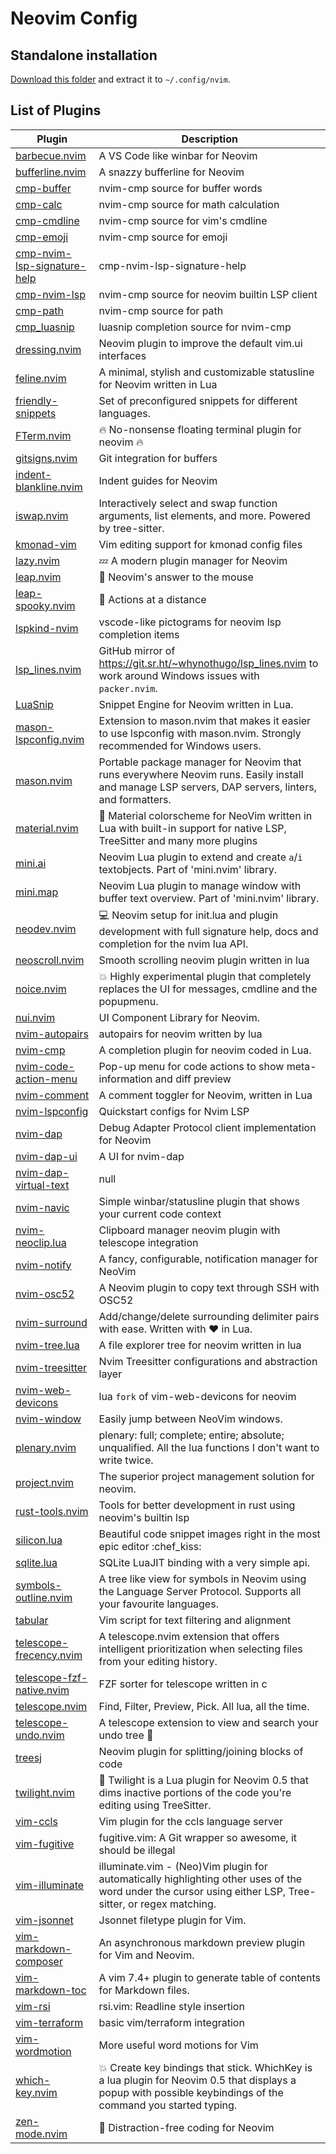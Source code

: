 # Neovim Config

## Standalone installation
[Download this folder](https://downgit.github.io/#/home?url=https://github.com/harshasrisri/dotRC/tree/main/dot/config/nvim) and extract it to `~/.config/nvim`.

## List of Plugins
<!-- `! urls=$(rg -uuIg config url ~/.local/share/nvim/lazy \
                | cut -f 2 -d = | sed -e 's/\.git//g' -e 's/^\ //g' | rg -v jsregexp)` -->
<!-- `> echo -e "| Plugin | Description |\n| -- | -- |" && for url in $urls; do \
            api_url=$(echo $url | awk -F / '{ print $1 "//api." $3 "/repos/" $4 "/" $5 }') ;\
            descr=$(curl $api_url | jq .description | sed -e 's/"//g') ;\
            echo $url | awk -F / '{ print "| [" $5 "](" $0 ") | " descr " | " }' descr="$descr" ;\
        done \
        | sort -f` -->
<!-- BEGIN mdsh -->
| Plugin | Description |
| -- | -- |
| [barbecue.nvim](https://github.com/utilyre/barbecue.nvim) | A VS Code like winbar for Neovim | 
| [bufferline.nvim](https://github.com/akinsho/bufferline.nvim) | A snazzy bufferline for Neovim | 
| [cmp-buffer](https://github.com/hrsh7th/cmp-buffer) | nvim-cmp source for buffer words | 
| [cmp-calc](https://github.com/hrsh7th/cmp-calc) | nvim-cmp source for math calculation | 
| [cmp-cmdline](https://github.com/hrsh7th/cmp-cmdline) | nvim-cmp source for vim's cmdline | 
| [cmp-emoji](https://github.com/hrsh7th/cmp-emoji) | nvim-cmp source for emoji | 
| [cmp-nvim-lsp-signature-help](https://github.com/hrsh7th/cmp-nvim-lsp-signature-help) | cmp-nvim-lsp-signature-help | 
| [cmp-nvim-lsp](https://github.com/hrsh7th/cmp-nvim-lsp) | nvim-cmp source for neovim builtin LSP client | 
| [cmp-path](https://github.com/hrsh7th/cmp-path) | nvim-cmp source for path | 
| [cmp_luasnip](https://github.com/saadparwaiz1/cmp_luasnip) | luasnip completion source for nvim-cmp | 
| [dressing.nvim](https://github.com/stevearc/dressing.nvim) | Neovim plugin to improve the default vim.ui interfaces | 
| [feline.nvim](https://github.com/feline-nvim/feline.nvim) | A minimal, stylish and customizable statusline for Neovim written in Lua | 
| [friendly-snippets](https://github.com/rafamadriz/friendly-snippets) | Set of preconfigured snippets for different languages.  | 
| [FTerm.nvim](https://github.com/numtostr/FTerm.nvim) | :fire: No-nonsense floating terminal plugin for neovim :fire: | 
| [gitsigns.nvim](https://github.com/lewis6991/gitsigns.nvim) | Git integration for buffers | 
| [indent-blankline.nvim](https://github.com/lukas-reineke/indent-blankline.nvim) | Indent guides  for Neovim | 
| [iswap.nvim](https://github.com/mizlan/iswap.nvim) | Interactively select and swap function arguments, list elements, and more. Powered by tree-sitter. | 
| [kmonad-vim](https://github.com/kmonad/kmonad-vim) | Vim editing support for kmonad config files | 
| [lazy.nvim](https://github.com/folke/lazy.nvim) | 💤 A modern plugin manager for Neovim | 
| [leap.nvim](https://github.com/ggandor/leap.nvim) | 🦘 Neovim's answer to the mouse | 
| [leap-spooky.nvim](https://github.com/ggandor/leap-spooky.nvim) | 👻 Actions at a distance | 
| [lspkind-nvim](https://github.com/onsails/lspkind-nvim) | vscode-like pictograms for neovim lsp completion items | 
| [lsp_lines.nvim](https://github.com/ErichDonGubler/lsp_lines.nvim) | GitHub mirror of https://git.sr.ht/~whynothugo/lsp_lines.nvim to work around Windows issues with `packer.nvim`. | 
| [LuaSnip](https://github.com/L3MON4D3/LuaSnip) | Snippet Engine for Neovim written in Lua. | 
| [mason-lspconfig.nvim](https://github.com/williamboman/mason-lspconfig.nvim) | Extension to mason.nvim that makes it easier to use lspconfig with mason.nvim. Strongly recommended for Windows users. | 
| [mason.nvim](https://github.com/williamboman/mason.nvim) | Portable package manager for Neovim that runs everywhere Neovim runs. Easily install and manage LSP servers, DAP servers, linters, and formatters. | 
| [material.nvim](https://github.com/marko-cerovac/material.nvim) | :trident: Material colorscheme for NeoVim written in Lua with built-in support for native LSP, TreeSitter and many more plugins | 
| [mini.ai](https://github.com/echasnovski/mini.ai) | Neovim Lua plugin to extend and create `a`/`i` textobjects. Part of 'mini.nvim' library. | 
| [mini.map](https://github.com/echasnovski/mini.map) | Neovim Lua plugin to manage window with buffer text overview. Part of 'mini.nvim' library. | 
| [neodev.nvim](https://github.com/folke/neodev.nvim) | 💻  Neovim setup for init.lua and plugin development with full signature help, docs and completion for the nvim lua API. | 
| [neoscroll.nvim](https://github.com/karb94/neoscroll.nvim) | Smooth scrolling neovim plugin written in lua | 
| [noice.nvim](https://github.com/folke/noice.nvim) | 💥 Highly experimental plugin that completely replaces the UI for messages, cmdline and the popupmenu. | 
| [nui.nvim](https://github.com/MunifTanjim/nui.nvim) | UI Component Library for Neovim. | 
| [nvim-autopairs](https://github.com/windwp/nvim-autopairs) | autopairs for neovim written by lua | 
| [nvim-cmp](https://github.com/hrsh7th/nvim-cmp) | A completion plugin for neovim coded in Lua. | 
| [nvim-code-action-menu](https://github.com/weilbith/nvim-code-action-menu) | Pop-up menu for code actions to show meta-information and diff preview | 
| [nvim-comment](https://github.com/terrortylor/nvim-comment) | A comment toggler for Neovim, written in Lua | 
| [nvim-lspconfig](https://github.com/neovim/nvim-lspconfig) | Quickstart configs for Nvim LSP | 
| [nvim-dap](https://github.com/mfussenegger/nvim-dap) | Debug Adapter Protocol client implementation for Neovim | 
| [nvim-dap-ui](https://github.com/rcarriga/nvim-dap-ui) | A UI for nvim-dap | 
| [nvim-dap-virtual-text](https://github.com/theHamsta/nvim-dap-virtual-text) | null | 
| [nvim-navic](https://github.com/SmiteshP/nvim-navic) | Simple winbar/statusline plugin that shows your current code context | 
| [nvim-neoclip.lua](https://github.com/AckslD/nvim-neoclip.lua) | Clipboard manager neovim plugin with telescope integration | 
| [nvim-notify](https://github.com/rcarriga/nvim-notify) | A fancy, configurable, notification manager for NeoVim | 
| [nvim-osc52](https://github.com/ojroques/nvim-osc52) | A Neovim plugin to copy text through SSH with OSC52 | 
| [nvim-surround](https://github.com/kylechui/nvim-surround) | Add/change/delete surrounding delimiter pairs with ease. Written with :heart: in Lua. | 
| [nvim-tree.lua](https://github.com/nvim-tree/nvim-tree.lua) | A file explorer tree for neovim written in lua | 
| [nvim-treesitter](https://github.com/nvim-treesitter/nvim-treesitter) | Nvim Treesitter configurations and abstraction layer | 
| [nvim-web-devicons](https://github.com/nvim-tree/nvim-web-devicons) | lua `fork` of vim-web-devicons for neovim | 
| [nvim-window](https://github.com/yorickpeterse/nvim-window) | Easily jump between NeoVim windows. | 
| [plenary.nvim](https://github.com/nvim-lua/plenary.nvim) | plenary: full; complete; entire; absolute; unqualified. All the lua functions I don't want to write twice. | 
| [project.nvim](https://github.com/ahmedkhalf/project.nvim) | The superior project management solution for neovim. | 
| [rust-tools.nvim](https://github.com/simrat39/rust-tools.nvim) | Tools for better development in rust using neovim's builtin lsp | 
| [silicon.lua](https://github.com/narutoxy/silicon.lua) | Beautiful code snippet images right in the most epic editor :chef_kiss: | 
| [sqlite.lua](https://github.com/tami5/sqlite.lua) | SQLite LuaJIT binding with a very simple api. | 
| [symbols-outline.nvim](https://github.com/simrat39/symbols-outline.nvim) | A tree like view for symbols in Neovim using the Language Server Protocol. Supports all your favourite languages. | 
| [tabular](https://github.com/godlygeek/tabular) | Vim script for text filtering and alignment | 
| [telescope-frecency.nvim](https://github.com/nvim-telescope/telescope-frecency.nvim) | A telescope.nvim extension that offers intelligent prioritization when selecting files from your editing history. | 
| [telescope-fzf-native.nvim](https://github.com/nvim-telescope/telescope-fzf-native.nvim) | FZF sorter for telescope written in c | 
| [telescope.nvim](https://github.com/nvim-telescope/telescope.nvim) | Find, Filter, Preview, Pick. All lua, all the time. | 
| [telescope-undo.nvim](https://github.com/debugloop/telescope-undo.nvim) | A telescope extension to view and search your undo tree 🌴 | 
| [treesj](https://github.com/wansmer/treesj) | Neovim plugin for splitting/joining blocks of code | 
| [twilight.nvim](https://github.com/folke/twilight.nvim) | 🌅  Twilight is a Lua plugin for Neovim 0.5 that dims inactive portions of the code you're editing using TreeSitter. | 
| [vim-ccls](https://github.com/m-pilia/vim-ccls) | Vim plugin for the ccls language server | 
| [vim-fugitive](https://github.com/tpope/vim-fugitive) | fugitive.vim: A Git wrapper so awesome, it should be illegal | 
| [vim-illuminate](https://github.com/Rrethy/vim-illuminate) | illuminate.vim - (Neo)Vim plugin for automatically highlighting other uses of the word under the cursor using either LSP, Tree-sitter, or regex matching. | 
| [vim-jsonnet](https://github.com/google/vim-jsonnet) | Jsonnet filetype plugin for Vim. | 
| [vim-markdown-composer](https://github.com/euclio/vim-markdown-composer) | An asynchronous markdown preview plugin for Vim and Neovim. | 
| [vim-markdown-toc](https://github.com/mzlogin/vim-markdown-toc) | A vim 7.4+ plugin to generate table of contents for Markdown files. | 
| [vim-rsi](https://github.com/tpope/vim-rsi) | rsi.vim: Readline style insertion | 
| [vim-terraform](https://github.com/hashivim/vim-terraform) | basic vim/terraform integration | 
| [vim-wordmotion](https://github.com/chaoren/vim-wordmotion) | More useful word motions for Vim | 
| [which-key.nvim](https://github.com/folke/which-key.nvim) | 💥   Create key bindings that stick. WhichKey is a lua plugin for Neovim 0.5 that displays a popup with possible keybindings of the command you started typing. | 
| [zen-mode.nvim](https://github.com/folke/zen-mode.nvim) | 🧘  Distraction-free coding for Neovim | 
<!-- END mdsh -->
